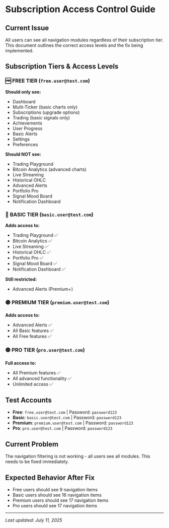 # Subscription Access Control Guide

## Current Issue
All users can see all navigation modules regardless of their subscription tier. This document outlines the correct access levels and the fix being implemented.

## Subscription Tiers & Access Levels

### 🆓 **FREE TIER** (`free.user@test.com`)
**Should only see:**
- Dashboard
- Multi-Ticker (basic charts only)
- Subscriptions (upgrade options)
- Trading (basic signals only)
- Achievements
- User Progress
- Basic Alerts
- Settings
- Preferences

**Should NOT see:**
- Trading Playground
- Bitcoin Analytics (advanced charts)
- Live Streaming
- Historical OHLC
- Advanced Alerts
- Portfolio Pro
- Signal Mood Board
- Notification Dashboard

### 🔵 **BASIC TIER** (`basic.user@test.com`)
**Adds access to:**
- Trading Playground ✅
- Bitcoin Analytics ✅
- Live Streaming ✅
- Historical OHLC ✅
- Portfolio Pro ✅
- Signal Mood Board ✅
- Notification Dashboard ✅

**Still restricted:**
- Advanced Alerts (Premium+)

### 🟣 **PREMIUM TIER** (`premium.user@test.com`)
**Adds access to:**
- Advanced Alerts ✅
- All Basic features ✅
- All Free features ✅

### 🟡 **PRO TIER** (`pro.user@test.com`)
**Full access to:**
- All Premium features ✅
- All advanced functionality ✅
- Unlimited access ✅

## Test Accounts
- **Free**: `free.user@test.com` | Password: `password123`
- **Basic**: `basic.user@test.com` | Password: `password123`
- **Premium**: `premium.user@test.com` | Password: `password123`
- **Pro**: `pro.user@test.com` | Password: `password123`

## Current Problem
The navigation filtering is not working - all users see all modules. This needs to be fixed immediately.

## Expected Behavior After Fix
- Free users should see 9 navigation items
- Basic users should see 16 navigation items  
- Premium users should see 17 navigation items
- Pro users should see 17 navigation items

---
*Last updated: July 11, 2025*
